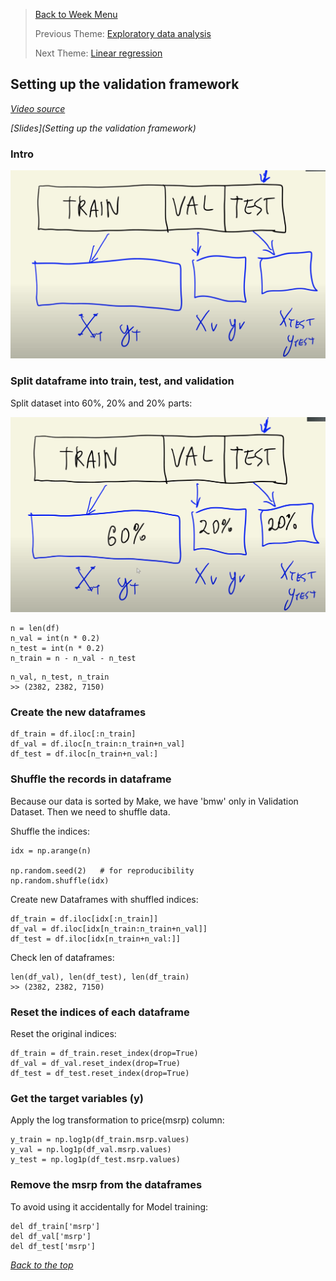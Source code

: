 >[Back to Week Menu](README.md)
>
>Previous Theme: [Exploratory data analysis](03_eda.md)
>
>Next Theme: [Linear regression](05_linear_regression_simple.md)

## Setting up the validation framework
_[Video source](https://www.youtube.com/watch?v=vM3SqPNlStE&list=PL3MmuxUbc_hIhxl5Ji8t4O6lPAOpHaCLR&index=15)_

_[Slides](Setting up the validation framework)_


### Intro

![intro](images/04_validation_framework_01_intro.png)

### Split dataframe into train, test, and validation

Split dataset into 60%, 20% and 20% parts:

![split](images/04_validation_framework_02_split.png)

```
n = len(df)
n_val = int(n * 0.2)
n_test = int(n * 0.2)
n_train = n - n_val - n_test
```

```
n_val, n_test, n_train
>> (2382, 2382, 7150)
```

### Create the new dataframes

```
df_train = df.iloc[:n_train]
df_val = df.iloc[n_train:n_train+n_val]
df_test = df.iloc[n_train+n_val:]
```

### Shuffle the records in dataframe

Because our data is sorted by Make, we have 'bmw' only in Validation Dataset. Then we need to shuffle data.

Shuffle the indices:
```
idx = np.arange(n)

np.random.seed(2)   # for reproducibility
np.random.shuffle(idx)
```

Create new Dataframes with shuffled indices:
```
df_train = df.iloc[idx[:n_train]]
df_val = df.iloc[idx[n_train:n_train+n_val]]
df_test = df.iloc[idx[n_train+n_val:]]
```

Check len of dataframes:
```
len(df_val), len(df_test), len(df_train)
>> (2382, 2382, 7150)
```

### Reset the indices of each dataframe

Reset the original indices:
```
df_train = df_train.reset_index(drop=True)
df_val = df_val.reset_index(drop=True)
df_test = df_test.reset_index(drop=True)
```

### Get the target variables (y)

Apply the log transformation to price(msrp) column:

```
y_train = np.log1p(df_train.msrp.values)
y_val = np.log1p(df_val.msrp.values)
y_test = np.log1p(df_test.msrp.values)
```

### Remove the msrp from the dataframes

To avoid using it accidentally for Model training:
```
del df_train['msrp']
del df_val['msrp']
del df_test['msrp']
```

_[Back to the top](#setting-up-the-validation-framework)_